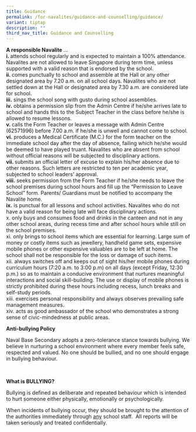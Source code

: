 ```yaml
---
title: Guidance
permalink: /for-navalites/guidance-and-counselling/guidance/
variant: tiptap
description: ""
third_nav_title: Guidance and Counselling
---
```

<p><strong>A responsible Navalite</strong> …
<br><strong>i. </strong> attends school regularly and is expected to maintain
a 100% attendance. Navalites are not allowed to leave Singapore during
term time, unless supported with a valid reason that is endorsed by the
school.
<br><strong>ii. </strong> comes punctually to school and assemble at the Hall
or any other designated area by 7.20 a.m. on all school days. Navalites
who are not settled down at the Hall or designated area by 7.30 a.m. are
considered late for school.
<br><strong>iii.</strong> sings the school song with gusto during school assemblies.
<br><strong>iv.</strong> obtains a permission slip from the Admin Centre if
he/she arrives late to school and hands this to the Subject Teacher in
the class before he/she is allowed to resume lessons.
<br><strong>v. </strong> calls the Form Teacher or leaves a message with Admin
Centre (62571996) before 7.00 a.m. if he/she is unwell and cannot come
to school.
<br><strong>vi.</strong> produces a Medical Certificate (M.C.) for the form
teacher on the immediate school day after the day of absence, failing which
he/she would be deemed to have played truant. Navalites who are absent
from school without official reasons will be subjected to disciplinary
actions.
<br><strong>vii. </strong> submits an official letter of excuse to explain
his/her absence due to other reasons. Such letters are restricted to ten
per academic year, subjected to school leaders’ approval.
<br><strong>viii.</strong> seeks permission from the Form Teacher if he/she
needs to leave the school premises during school hours and fill up the
“Permission to Leave School” form. Parents/ Guardians must be notified
to accompany the Navalite home.
<br><strong>ix.</strong> is punctual for all lessons and school activities.
Navalites who do not have a valid reason for being late will face disciplinary
actions.
<br>x. only buys and consumes food and drinks in the canteen and not in any
other school areas, during recess time and after school hours while still
on the school premises.
<br>xi. only brings to school items which are essential for learning. Large
sum of money or costly items such as jewellery, handheld game sets, expensive
mobile phones or other expensive valuables are to be left at home. The
school shall not be responsible for the loss or damage of such items.
<br>xii. always switches off and keeps out of sight his/her mobile phones
during curriculum hours (7:20 a.m. to 3:00 p.m) on all days (except Friday,
12:30 p.m.) so as to maintain a conducive environment that nurtures meaningful
interactions and social skill-building. The use or display of mobile phones
is strictly prohibited during these hours including recess, lunch breaks
and self-study periods.
<br>xiii. exercises personal responsibility and always observes prevailing
safe management measures.
<br>xiv. acts as good ambassador of the school who demonstrates a strong sense
of civic-mindedness at public areas.</p>
<p></p>
<p><strong>Anti-bullying Policy</strong>&nbsp;</p>
<p>Naval Base Secondary adopts a zero-tolerance stance towards bullying.
We believe in nurturing a school environment where every member feels safe,
respected and valued. No one should be bullied, and no one should engage
in bullying behaviour.</p>
<p>&nbsp;</p>
<p><strong>What is BULLYING?</strong>
</p>
<p>Bullying is defined as deliberate and repeated behaviour which is intended
to hurt someone either physically, emotionally or psychologically.&nbsp;</p>
<p>When incidents of bullying occur, they should be brought to the attention
of the authorities immediately through <u>any</u> school staff.&nbsp; All
reports will be taken seriously and treated confidentially.</p>
<p></p>
<p></p>
<p></p>
<p>
<br>
</p>
